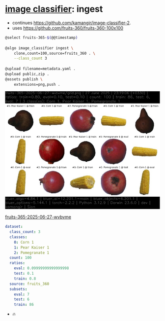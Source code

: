 # [image classifier](./image-classifier.md): ingest

- continues https://github.com/kamangir/image-classifier-2.
- uses https://github.com/fruits-360/fruits-360-100x100

```bash
@select fruits-365-$(@@timestamp)

@algo image_classifier ingest \
    clone,count=100,source=fruits_360 . \
    --class_count 3

@upload filename=metadata.yaml .
@upload public,zip .
@assets publish \
    extensions=png,push .
```


![image](https://github.com/kamangir/assets/blob/main/fruits-365-2025-06-27-wvbvme/grid.png?raw=true)

[fruits-365-2025-06-27-wvbvme](https://kamangir-public.s3.ir-thr-at1.arvanstorage.ir/fruits-365-2025-06-27-wvbvme.tar.gz)

```yaml
dataset:
  class_count: 3
  classes:
    0: Corn 1
    1: Pear Kaiser 1
    2: Pomegranate 1
  count: 100
  ratios:
    eval: 0.09999999999999998
    test: 0.1
    train: 0.8
  source: fruits_360
  subsets:
    eval: 7
    test: 6
    train: 86

```

- 🔥
